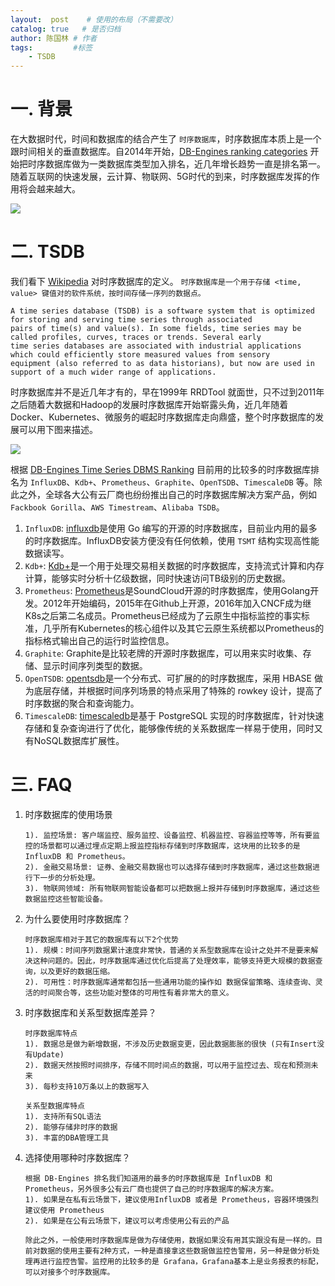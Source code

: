```yaml
---
layout:  post    # 使用的布局（不需要改）
catalog: true   # 是否归档
author: 陈国林 # 作者
tags:         #标签
    - TSDB
---
```


# 一. 背景
在大数据时代，时间和数据库的结合产生了 `时序数据库`，时序数据库本质上是一个跟时间相关的垂直数据库。自2014年开始，[DB-Engines ranking categories](https://db-engines.com/en/ranking_categories) 开始把时序数据库做为一类数据库类型加入排名，近几年增长趋势一直是排名第一。随着互联网的快速发展，云计算、物联网、5G时代的到来，时序数据库发挥的作用将会越来越大。

![](https://github.com/chenguolin/chenguolin.github.io/blob/master/data/image/db-ranking.png?raw=true)

# 二. TSDB
我们看下 [Wikipedia](https://en.wikipedia.org/wiki/Time_series_database) 对时序数据库的定义。 `时序数据库是一个用于存储 <time, value> 键值对的软件系统，按时间存储一序列的数据点。`

```
A time series database (TSDB) is a software system that is optimized for storing and serving time series through associated 
pairs of time(s) and value(s). In some fields, time series may be called profiles, curves, traces or trends. Several early 
time series databases are associated with industrial applications which could efficiently store measured values from sensory 
equipment (also referred to as data historians), but now are used in support of a much wider range of applications.
```

时序数据库并不是近几年才有的，早在1999年 RRDTool 就面世，只不过到2011年之后随着大数据和Hadoop的发展时序数据库开始崭露头角，近几年随着Docker、Kubernetes、微服务的崛起时序数据库走向鼎盛，整个时序数据库的发展可以用下图来描述。

![](https://github.com/chenguolin/chenguolin.github.io/blob/master/data/image/tsdb-fazhan.png?raw=true)

根据 [DB-Engines Time Series DBMS Ranking](https://db-engines.com/en/ranking_trend/time+series+dbms) 目前用的比较多的时序数据库排名为 `InfluxDB`、`Kdb+`、`Prometheus`、`Graphite`、`OpenTSDB`、`TimescaleDB` 等。除此之外，全球各大公有云厂商也纷纷推出自己的时序数据库解决方案产品，例如 `Fackbook Gorilla`、`AWS Timestream`、`Alibaba TSDB`。

1. `InfluxDB`: [influxdb](https://github.com/influxdata/influxdb)是使用 Go 编写的开源的时序数据库，目前业内用的最多的时序数据库。InfluxDB安装方便没有任何依赖，使用 `TSMT` 结构实现高性能数据读写。
2. `Kdb+`: [Kdb+](https://github.com/KxSystems/kdb)是一个用于处理交易相关数据的时序数据库，支持流式计算和内存计算，能够实时分析十亿级数据，同时快速访问TB级别的历史数据。
3. `Prometheus`: [Prometheus](https://prometheus.io/)是SoundCloud开源的时序数据库，使用Golang开发。2012年开始编码，2015年在Github上开源，2016年加入CNCF成为继K8s之后第二名成员。Prometheus已经成为了云原生中指标监控的事实标准，几乎所有Kubernetes的核心组件以及其它云原生系统都以Prometheus的指标格式输出自己的运行时监控信息。
4. `Graphite`: Graphite是比较老牌的开源时序数据库，可以用来实时收集、存储、显示时间序列类型的数据。
5. `OpenTSDB`: [opentsdb](https://github.com/OpenTSDB/opentsdb)是一个分布式、可扩展的的时序数据库，采用 HBASE 做为底层存储，并根据时间序列场景的特点采用了特殊的 rowkey 设计，提高了时序数据的聚合和查询能力。
6. `TimescaleDB`: [timescaledb](https://github.com/timescale/timescaledb)是基于 PostgreSQL 实现的时序数据库，针对快速存储和复杂查询进行了优化，能够像传统的关系数据库一样易于使用，同时又有NoSQL数据库扩展性。

# 三. FAQ
1. 时序数据库的使用场景
   ```
   1). 监控场景: 客户端监控、服务监控、设备监控、机器监控、容器监控等等，所有要监控的场景都可以通过埋点定期上报监控指标存储到时序数据库，这块用的比较多的是InfluxDB 和 Prometheus。
   2). 金融交易场景: 证券、金融交易数据也可以选择存储到时序数据库，通过这些数据进行下一步的分析处理。
   3). 物联网领域: 所有物联网智能设备都可以把数据上报并存储到时序数据库，通过这些数据监控这些智能设备。
   ```

2. 为什么要使用时序数据库？
   ```
   时序数据库相对于其它的数据库有以下2个优势
   1). 规模：时间序列数据累计速度非常快，普通的关系型数据库在设计之处并不是要来解决这种问题的。因此，时序数据库通过优化后提高了处理效率，能够支持更大规模的数据查询，以及更好的数据压缩。
   2). 可用性：时序数据库通常都包括一些通用功能的操作如 数据保留策略、连续查询、灵活的时间聚合等，这些功能对整体的可用性有着非常大的意义。
   ```

3. 时序数据库和关系型数据库差异？
   ```
   时序数据库特点
   1). 数据总是做为新增数据，不涉及历史数据变更，因此数据膨胀的很快 (只有Insert没有Update)
   2). 数据天然按照时间排序，存储不同时间点的数据，可以用于监控过去、现在和预测未来
   3). 每秒支持10万条以上的数据写入
   
   关系型数据库特点
   1). 支持所有SQL语法
   2). 能够存储非时序的数据
   3). 丰富的DBA管理工具
   ```
   
4. 选择使用哪种时序数据库？
   ```
   根据 DB-Engines 排名我们知道用的最多的时序数据库是 InfluxDB 和 Prometheus，另外很多公有云厂商也提供了自己的时序数据库的解决方案。
   1). 如果是在私有云场景下，建议使用InfluxDB 或者是 Prometheus，容器环境强烈建议使用 Prometheus
   2). 如果是在公有云场景下，建议可以考虑使用公有云的产品
   
   除此之外，一般使用时序数据库是做为存储使用，数据如果没有用其实跟没有是一样的。目前对数据的使用主要有2种方式，一种是直接拿这些数据做监控告警用，另一种是做分析处理再进行监控告警。监控用的比较多的是 Grafana，Grafana基本上是业务报表的标配，可以对接多个时序数据库。
   ```


